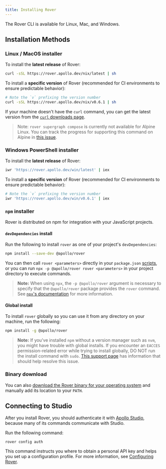 ```yaml
---
title: Installing Rover
---
```


The Rover CLI is available for Linux, Mac, and Windows.

## Installation Methods

### Linux / MacOS installer

To install the **latest release** of Rover:

```bash
curl -sSL https://rover.apollo.dev/nix/latest | sh
```

To install a **specific version** of Rover (recommended for CI environments to ensure predictable behavior):

```bash
# Note the `v` prefixing the version number
curl -sSL https://rover.apollo.dev/nix/v0.6.1 | sh
```

If your machine doesn't have the `curl` command, you can get the latest version from the [`curl` downloads page](https://curl.se/download.html).

> Note: `rover supergraph compose` is currently not available for Alpine Linux. You can track the progress for supporting this command on Alpine in [this issue](https://github.com/apollographql/rover/issues/537).

### Windows PowerShell installer

To install the **latest release** of Rover:

```bash
iwr 'https://rover.apollo.dev/win/latest' | iex
```

To install a **specific version** of Rover (recommended for CI environments to ensure predictable behavior):

```bash
# Note the `v` prefixing the version number
iwr 'https://rover.apollo.dev/win/v0.6.1' | iex
```

### `npm` installer

Rover is distributed on npm for integration with your JavaScript projects.

#### `devDependencies` install

Run the following to install `rover` as one of your project's `devDependencies`:

```bash
npm install --save-dev @apollo/rover
```

You can then call `rover <parameters>` directly in your `package.json` [scripts](https://docs.npmjs.com/cli/v6/using-npm/scripts), or you can run `npx -p @apollo/rover rover <parameters>` in your project directory to execute commands.

> **Note:** When using `npx`, the `-p @apollo/rover` argument is necessary to specify that the `@apollo/rover` package provides the `rover` command.  See [`npx`'s documentation](https://www.npmjs.com/package/npx#description) for more information.

#### Global install

To install `rover` globally so you can use it from any directory on your machine, run the following:

```bash
npm install -g @apollo/rover
```

> **Note:** If you've installed `npm` without a version manager such as `nvm`, you might have trouble with global installs. If you encounter an `EACCES` permission-related error while trying to install globally, DO NOT run the install command with `sudo`. [This support page](https://docs.npmjs.com/resolving-eacces-permissions-errors-when-installing-packages-globally) has information that should help resolve this issue.

### Binary download

You can also [download the Rover binary for your operating system](https://github.com/apollographql/rover/releases) and manually add its location to your `PATH`.

## Connecting to Studio

After you install Rover, you should authenticate it with [Apollo Studio](/studio/), because many of its commands communicate with Studio.

Run the following command:

```shell
rover config auth
```

This command instructs you where to obtain a personal API key and helps you set up a configuration profile. For more information, see [Configuring Rover](./configuring).
